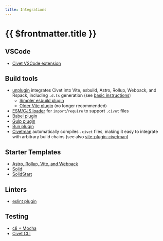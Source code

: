```yaml
---
title: Integrations
---
```


# {{ $frontmatter.title }}

## VSCode

- [Civet VSCode extension](https://marketplace.visualstudio.com/items?itemName=DanielX.civet)

## Build tools

- [unplugin](https://github.com/DanielXMoore/Civet/blob/main/integration/unplugin) integrates Civet into Vite, esbuild, Astro, Rollup, Webpack, and Rspack, including `.d.ts` generation (see [basic instructions](https://civet.dev/getting-started#building-a-project))
  - [Simpler esbuild plugin](https://github.com/DanielXMoore/Civet/blob/main/source/esbuild-plugin.civet)
  - [Older Vite plugin](https://github.com/edemaine/vite-plugin-civet) (no longer recommended)
- [ESM/CJS loader](https://github.com/DanielXMoore/Civet/blob/main/register.js) for `import`/`require` to support `.civet` files
- [Babel plugin](https://github.com/DanielXMoore/Civet/blob/main/source/babel-plugin.mjs)
- [Gulp plugin](https://github.com/DanielXMoore/Civet/tree/main/integration/gulp)
- [Bun plugin](https://github.com/DanielXMoore/Civet/blob/main/source/bun-civet.civet)
- [Civetman](https://github.com/zihan-ch/civetman) automatically compiles `.civet` files, making it easy to integrate with arbitrary build chains (see also [vite-plugin-civetman](https://github.com/krist7599555/vite-plugin-civetman))

## Starter Templates

- [Astro, Rollup, Vite, and Webpack](https://github.com/DanielXMoore/Civet/blob/main/integration/unplugin/examples)
- [Solid](https://github.com/orenelbaum/solid-civet-template)
- [SolidStart](https://github.com/orenelbaum/solid-start-civet-template)

## Linters

- [eslint plugin](https://github.com/DanielXMoore/Civet/blob/main/integration/eslint)

## Testing

- [c8 + Mocha](https://github.com/DanielXMoore/Civet#c8--mocha)
- [Civet CLI](https://civet.dev/getting-started#executing-code)
